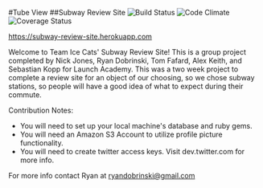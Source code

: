 #Tube View
##Subway Review Site
![Build Status](https://codeship.com/projects/1230c3a0-953e-0133-615b-520d149e6bdf/status?branch=master)
![Code Climate](https://codeclimate.com/github/rdobrins/subway_review_site.png)
![Coverage Status](https://coveralls.io/repos/rdobrins/subway_review_site/badge.png)

https://subway-review-site.herokuapp.com

Welcome to Team Ice Cats' Subway Review Site! This is a group project completed
by Nick Jones, Ryan Dobrinski, Tom Fafard, Alex Keith, and Sebastian Kopp for
Launch Academy.  This was a two week project to complete a review site for an
object of our choosing, so we chose subway stations, so people will have a good
idea of what to expect during their commute.

Contribution Notes:
* You will need to set up your local machine's database and ruby gems.
* You will need an Amazon S3 Account to utilize profile picture functionality.
* You will need to create twitter access keys. Visit dev.twitter.com for more info.

For more info contact Ryan at ryandobrinski@gmail.com
